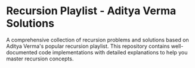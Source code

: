 # Recursion Playlist - Aditya Verma Solutions

A comprehensive collection of recursion problems and solutions based on Aditya Verma's popular recursion playlist. This repository contains well-documented code implementations with detailed explanations to help you master recursion concepts.
